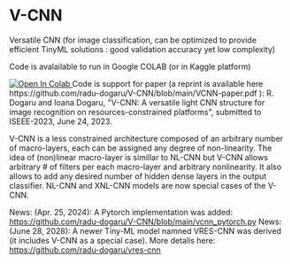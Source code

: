 # V-CNN
Versatile CNN (for image classification, can be optimized to provide efficient TinyML solutions : good validation accuracy yet low complexity)

Code is avalailable to run in Google COLAB (or in Kaggle platform) 

<a href="https://colab.research.google.com/github/radu-dogaru/V-CNN/blob/main/v_cnn_support%20(1).ipynb">
  <img src="https://colab.research.google.com/assets/colab-badge.svg" alt="Open In Colab"/>
</a>
Code is support for paper (a reprint is available here https://github.com/radu-dogaru/V-CNN/blob/main/VCNN-paper.pdf ):
R. Dogaru and Ioana Dogaru, "V-CNN: A versatile light CNN structure for image recognition on resources-constrained platforms",  submitted to ISEEE-2023, June 24, 2023. 

V-CNN is a less constrained architecture composed of an arbitrary number of macro-layers, each can be 
assigned any degree of non-linearity. The idea of (non)linear macro-layer is simillar to NL-CNN 
but V-CNN allows arbitrary # of filters per each macro-layer and arbitrary nonlinearity. It also allows to 
add any desired number of hidden dense layers in the output classifier. NL-CNN and XNL-CNN models are now 
special cases of the V-CNN. 

News: (Apr. 25, 2024): A Pytorch implementation was added:  https://github.com/radu-dogaru/V-CNN/blob/main/vcnn_pytorch.py
News: (June  28, 2028): A newer Tiny-ML model namned VRES-CNN was derived (it includes V-CNN as a special case). More detalis here: https://github.com/radu-dogaru/vres-cnn 
